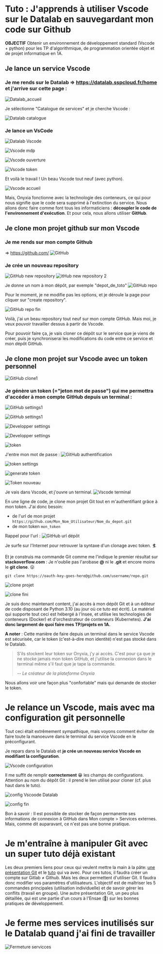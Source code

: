 # Tuto : J'apprends à utiliser Vscode sur le Datalab en sauvegardant mon code sur Github
**OBJECTIF** Obtenir un environnement de développement standard (Vscode + python) pour les TP d'algorithmique, de programmation orientée objet et de projet informatique en 1A. 

## Je lance un service Vscode

### Je me rends sur le Datalab => https://datalab.sspcloud.fr/home et j'arrive sur cette page :
![Datalab_accueil](./img/Datalab_accueil.PNG)

Je sélectionne "Catalogue de services" et je cherche Vscode :

![Datalab catalogue](./img/Datalab_catalogue_fleche.PNG)

### Je lance un VsCode
![Datalab Vscode](./img/Datalab_Vscode_fleche.PNG)


![Vscode mdp](./img/Vscode_lancement_fleche.PNG)


![Vscode ouverture](./img/Vscode_ouverture_fleche.PNG)

![Vscode token](./img/Vscode_welcome_fleche.PNG)

Et voilà le travail  ! Un beau Vscode tout neuf (avec python). 

![Vscode accueil](./img/Vscode_acceuil.PNG)

Mais, Onyxia fonctionne avec la technologie des conteneurs, ce qui pour nous signifie que le code sera supprimé à l'extinction du service. Nous allons donc faire comme font tous les informaticiens : **découpler le code de l'environnement d'exécution**. Et pour cela, nous allons utiliser **GitHub**. 

## Je clone mon projet github sur mon Vscode

### Je me rends sur mon compte Github

=> https://github.com/
![GitHub](./img/GitHub_fleche.PNG)

### Je crée un nouveau repository 

![GitHub new repository](./img/GitHub_accueil_fleche.PNG)
![itHub new repository 2](./img/GitHub_repositories_fleche.PNG)

Je donne un nom à mon dépôt, par exemple "depot_de_toto"
![GitHub repo](./img/GitHub_creation_repo_fleche.PNG)

Pour le moment, je ne modifie pas les options, et je déroule la page pour cliquer sur "create repository".

![GitHub repo fin](./img/GitHub_create_repo_fin_fleche.PNG)

Voilà, j'ai un beau repository tout neuf sur mon compte GitHub. Mais moi, je veux pouvoir travailler dessus à partir de Vscode.

Pour pouvoir faire ça, je vais cloner ce dépôt sur le service que je viens de créer, puis je synchroniserai les modifications du code entre ce service et mon dépôt GitHub.



## Je clone mon projet sur Vscode avec un token personnel 

![GitHub clone1](./img/GitHub_toto_fleche.PNG)

### Je génère un token (="jeton mot de passe") qui me permettra d'accéder à mon compte GitHub depuis un terminal :

![GitHub settings1](./img/GitHub_settings_fleche.PNG)

![GitHub settings1](./img/GitHub_settings2_fleche.PNG)


![Developper settings](./img/Developper_settings_fleche.PNG)


![Developper settings](./img/Developper_settings2_fleche.PNG)


![token](./img/Token_fleche.PNG)

J'entre mon mot de passe :
![GitHub authentification](./img/GitHub_token_access_fleche.PNG)

![token settings](./img/Token_settings_fleche.png)



![generate token](./img/Generate_token_fleche.PNG)


![Token nouveau](./img/Token_new_fleche.PNG)

Je vais dans Vscode, et j'ouvre un terminal.
![Vscode terminal](./img/Vscode_terminal_fleche.PNG)

En une ligne de code, je clone mon projet Git tout en m'authentifiant grâce à mon token. J'ai donc besoin:

- de l'url de mon projet `https://github.com/Mon_Nom_Utilisateur/Nom_du_depot.git`
- de mon token `mon_token` 

Rappel pour l'url :
![GitHub url dépôt](./img/GitHub_url_fleche.PNG)

Je surfe sur l'Internet pour retrouver la syntaxe d'un clonage avec token. :surfer:

Et je construis ma commande Git comme me l'indique le premier résultat sur **stackoverflow.com** : Je n'oublie pas l'arobase **@** ni le **.git** et encore moins le **git clone**. :stuck_out_tongue:

```
git clone https://oauth-key-goes-here@github.com/username/repo.git 
```
![clone projet](./img/clone_fleche.PNG)


![clone fini](./img/clone_projet_fleche.PNG)

Je suis donc maintenant content, j'ai accès à mon dépôt Git et à un éditeur de code disposant de Python 3.10 (au jour où ce tuto est écrit). Le matériel qui supporte tout ceci est hébergé à l'Insee, et utilise les technologies de conteneurs (Docker) et d'orchestrateur de conteneurs (Kubernetes). **J'ai donc largement de quoi faire mes TP/projets en 1A.** 

**A noter** : Cette manière de faire depuis un terminal dans le service Vscode est sécurisée, car le token (c'est-à-dire mon identité) n'est pas stocké dans le Datalab. 
> S'ils stockent leur token sur Onyxia, j'y ai accès. C'est pour ça que je ne stocke jamais mon token GitHub, et j'utilise la connexion dans le terminal même s'il faut que je tape la commande.
>
> -- <cite>Le créateur de la plateforme Onyxia</cite>

Nous allons voir une façon plus "confortable" mais qui demande de stocker le token. 
# Je relance un Vscode, mais avec ma configuration git personnelle
Tout ceci était extrêmement sympathique, mais voyons comment éviter de faire toute la manoeuvre dans le terminal du service Vscode en le préconfigurant.

Je repars dans le Datalab et **je crée un nouveau service Vscode en modifiant la configuration**.

![Vscode configuration](./img/configuration_Vscode_fleche.PNG)

Il me suffit de remplir **correctement**  :grin: les champs de configurations. Attention au nom du dépôt Git : il prend le lien utilisé pour cloner (cf. plus haut dans le tuto).

![config Vscoode Datalab](./img/configuration_datalab_git_fleche.PNG)

![config fin ](./img/config_vscode_fleche.PNG)

Bon à savoir : Il est possible de stocker de façon permanente ses informations de connexion à GitHub dans Mon compte > Services externes. Mais, comme dit auparavant, ce n'est pas une bonne pratique.

# Je m'entraîne à manipuler Git avec un super tuto déjà existant

Les deux premiers liens pour ceux qui veulent mettre la main à la pâte:
[une présentation Git](https://hackmd.io/AOSXJAJiR4q7GKdbiKcKsw)
et le [tuto](https://hackmd.io/BdGZF6qOTk2qvzAlvrz_WA) qui va avec. Pour ces tutos, il faudra créer un compte sur Gitlab $\neq$ Github. Mais les deux permettent d'utiliser Git. Il faudra donc modifier vos paramètres d'utilisateurs. L'objectif est de maîtriser les 5 commandes principales (utilisation individuelle) et de savoir gérer les conflits (travail en groupe).
Une autre présentation Git, un peu plus détaillée, qui est une partie d'un cours à l'Ensae (:revolving_hearts:) sur les bonnes pratiques de développement. 

# Je ferme mes services inutilisés sur le Datalab quand j'ai fini de travailler

![Fermeture servicces](./img/Fermeture_services_fleche.PNG)